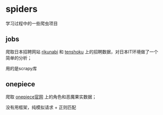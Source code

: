 # spiders
学习过程中的一些爬虫项目

## jobs
爬取日本招聘网站 [rikunabi](https://next.rikunabi.com) 和 [tenshoku](https://tenshoku.mynavi.jp) 上的招聘数据，对日本IT环境做了一个简单的分析；

用的是scrapy库

## onepiece
爬取 [onepiece官网](https://one-piece.com) 上的角色和恶魔果实数据；

没有用框架，纯模拟请求 + 正则匹配
